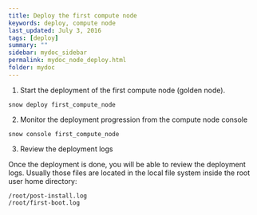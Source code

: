 ```yaml
---
title: Deploy the first compute node
keywords: deploy, compute node
last_updated: July 3, 2016
tags: [deploy]
summary: ""
sidebar: mydoc_sidebar
permalink: mydoc_node_deploy.html
folder: mydoc
---
```


1. Start the deployment of the first compute node (golden node).

```
snow deploy first_compute_node
```
2. Monitor the deployment progression from the compute node console

```
snow console first_compute_node
```
3. Review the deployment logs

Once the deployment is done, you will be able to review the deployment logs. Usually those files are located in the local file system inside the root user home directory:

```
/root/post-install.log
/root/first-boot.log
```
